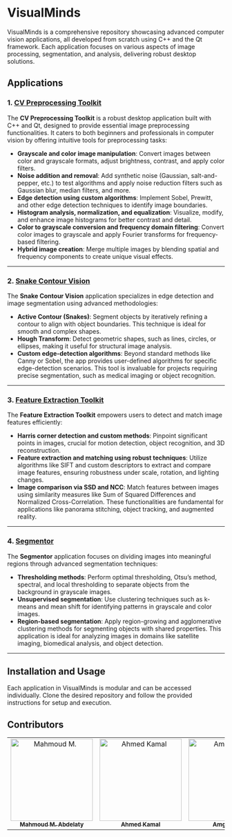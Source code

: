 # VisualMinds

VisualMinds is a comprehensive repository showcasing advanced computer vision applications, all developed from scratch using C++ and the Qt framework. Each application focuses on various aspects of image processing, segmentation, and analysis, delivering robust desktop solutions.

## Applications

### 1. [CV Preprocessing Toolkit](https://github.com/Mahmoudm007/CV_preprocessing_toolkit.git)
The **CV Preprocessing Toolkit** is a robust desktop application built with C++ and Qt, designed to provide essential image preprocessing functionalities. It caters to both beginners and professionals in computer vision by offering intuitive tools for preprocessing tasks:
- **Grayscale and color image manipulation**: Convert images between color and grayscale formats, adjust brightness, contrast, and apply color filters.
- **Noise addition and removal**: Add synthetic noise (Gaussian, salt-and-pepper, etc.) to test algorithms and apply noise reduction filters such as Gaussian blur, median filters, and more.
- **Edge detection using custom algorithms**: Implement Sobel, Prewitt, and other edge detection techniques to identify image boundaries.
- **Histogram analysis, normalization, and equalization**: Visualize, modify, and enhance image histograms for better contrast and detail.
- **Color to grayscale conversion and frequency domain filtering**: Convert color images to grayscale and apply Fourier transforms for frequency-based filtering.
- **Hybrid image creation**: Merge multiple images by blending spatial and frequency components to create unique visual effects.

---

### 2. [Snake Contour Vision](https://github.com/Mahmoudm007/SnakeContourVision.git)
The **Snake Contour Vision** application specializes in edge detection and image segmentation using advanced methodologies:
- **Active Contour (Snakes)**: Segment objects by iteratively refining a contour to align with object boundaries. This technique is ideal for smooth and complex shapes.
- **Hough Transform**: Detect geometric shapes, such as lines, circles, or ellipses, making it useful for structural image analysis.
- **Custom edge-detection algorithms**: Beyond standard methods like Canny or Sobel, the app provides user-defined algorithms for specific edge-detection scenarios.
This tool is invaluable for projects requiring precise segmentation, such as medical imaging or object recognition.

---

### 3. [Feature Extraction Toolkit](https://github.com/Mahmoudm007/Image_Descriptor.git)
The **Feature Extraction Toolkit** empowers users to detect and match image features efficiently:
- **Harris corner detection and custom methods**: Pinpoint significant points in images, crucial for motion detection, object recognition, and 3D reconstruction.
- **Feature extraction and matching using robust techniques**: Utilize algorithms like SIFT and custom descriptors to extract and compare image features, ensuring robustness under scale, rotation, and lighting changes.
- **Image comparison via SSD and NCC**: Match features between images using similarity measures like Sum of Squared Differences and Normalized Cross-Correlation. These functionalities are fundamental for applications like panorama stitching, object tracking, and augmented reality.

---

### 4. [Segmentor](https://github.com/Mahmoudm007/Segmentor.git)
The **Segmentor** application focuses on dividing images into meaningful regions through advanced segmentation techniques:
- **Thresholding methods**: Perform optimal thresholding, Otsu’s method, spectral, and local thresholding to separate objects from the background in grayscale images.
- **Unsupervised segmentation**: Use clustering techniques such as k-means and mean shift for identifying patterns in grayscale and color images.
- **Region-based segmentation**: Apply region-growing and agglomerative clustering methods for segmenting objects with shared properties.
This application is ideal for analyzing images in domains like satellite imaging, biomedical analysis, and object detection.

---

## Installation and Usage

Each application in VisualMinds is modular and can be accessed individually. Clone the desired repository and follow the provided instructions for setup and execution.

## Contributors <a name="Contributors"></a>

<table>
  <tr>
    <td align="center">
      <a href="https://github.com/Mahmoudm007" target="_black">
      <img src="https://avatars.githubusercontent.com/u/101353088?v=4" width="190px;" alt="Mahmoud M."/>
      <br />
      <sub><b>Mahmoud M. Abdelaty</b></sub></a>
    </td>
    <td align="center">
      <a href="https://github.com/AhmedKamalMohammedElSayed" target="_black">
      <img src="https://avatars.githubusercontent.com/u/96977876?v=4" width="190px;" alt="Ahmed Kamal"/>
      <br />
      <sub><b>Ahmed Kamal</b></sub></a>
    </td>
    <td align="center">
      <a href="https://github.com/amg-eng" target="_black">
      <img src="https://avatars.githubusercontent.com/u/101107538?v=4" width="190px;" alt="Amgad Atef"/>
      <br />
      <sub><b>Amgad Atef</b></sub></a>
    </td>
    <td align="center">
      <a href="https://github.com/MahmoudMagdy404" target="_black">
      <img src="https://avatars.githubusercontent.com/u/83336074?v=4" width="190px;" alt="Amgad Atef"/>
      <br />
      <sub><b>Mahmoud Magdy</b></sub></a>
    </td>
    <td align="center">
      <a href="https://github.com/mohandemadx" target="_black">
      <img src="https://avatars.githubusercontent.com/u/102548631?v=4" width="190px;" alt="Amgad Atef"/>
      <br />
      <sub><b>Mahmoud Magdy</b></sub></a>
    </td>
  </tr>
</table>
